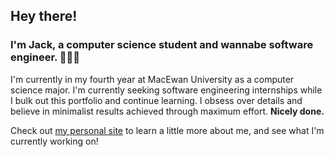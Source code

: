 ## Hey there!
### I'm Jack, a computer science student and wannabe software engineer. 👨🏼‍💻

I'm currently in my fourth year at MacEwan University as a computer science major. I'm currently seeking software engineering internships while I bulk out this portfolio and continue learning.
I obsess over details and believe in minimalist results achieved through maximum effort. **Nicely done.**

Check out [my personal site](https://jackderksen.github.io/) to learn a little more about me, and see what I'm currently working on!
